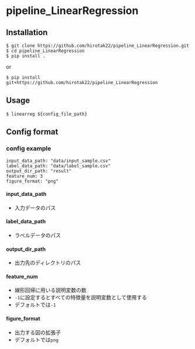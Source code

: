 # pipeline_LinearRegression
## Installation
```
$ git clone https://github.com/hirotak22/pipeline_LinearRegression.git
$ cd pipeline_LinearRegression
$ pip install .
```
or 
```
$ pip install git+https://github.com/hirotak22/pipeline_LinearRegression
```
## Usage
```
$ linearreg ${config_file_path}
```

## Config format
### config example
```
input_data_path: "data/input_sample.csv"
label_data_path: "data/label_sample.csv"
output_dir_path: "result"
feature_num: 3
figure_format: "png"
```
#### input_data_path
- 入力データのパス
#### label_data_path
- ラベルデータのパス
#### output_dir_path
- 出力先のディレクトリのパス
#### feature_num
- 線形回帰に用いる説明変数の数
- `-1`に設定するとすべての特徴量を説明変数として使用する
- デフォルトでは`-1`
#### figure_format
- 出力する図の拡張子
- デフォルトでは`png`